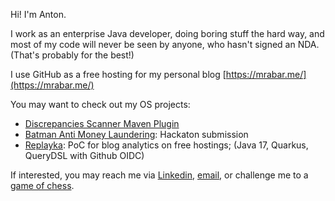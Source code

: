 Hi! I'm Anton. 

I work as an enterprise Java developer, doing boring stuff the hard way, and most of my code will never be seen by anyone, 
who hasn't signed an NDA. (That's probably for the best!)

I use GitHub as a free hosting for my personal blog [https://mrabar.me/](https://mrabar.me/)

You may want to check out my OS projects:
- [Discrepancies Scanner Maven Plugin](https://github.com/abar193/discanner-maven-plugin)
- [Batman Anti Money Laundering](https://github.com/abar193/batman-aml): Hackaton submission 
- [Replayka](https://github.com/abar193/replayka): PoC for blog analytics on free hostings; (Java 17, Quarkus, QueryDSL with Github OIDC)

If interested, you may reach me via [Linkedin](https://www.linkedin.com/in/mrabar/), 
[email](https://mrabar.me/pdf/anton_bardishev_cv.pdf),
or challenge me to a [game of chess](https://www.chess.com/member/verydumbai).

